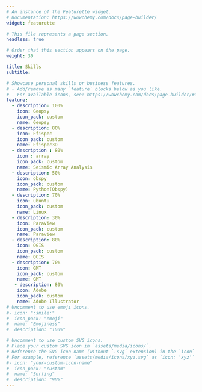 ```yaml
---
# An instance of the Featurette widget.
# Documentation: https://wowchemy.com/docs/page-builder/
widget: featurette

# This file represents a page section.
headless: true

# Order that this section appears on the page.
weight: 30

title: Skills
subtitle:

# Showcase personal skills or business features.
# - Add/remove as many `feature` blocks below as you like.
# - For available icons, see: https://wowchemy.com/docs/page-builder/#icons
feature:
  - description: 100%
    icon: Geopsy
    icon_pack: custom
    name: Geopsy
  - description: 80%
    icon: Efispec
    icon_pack: custom
    name: Efispec3D
  - description : 80%
    icon : array
    icon_pack: custom
    name: Seismic Array Analysis
  - description: 50%
    icon: obspy
    icon_pack: custom
    name: Python(Obspy)
  - description: 70%
    icon: ubuntu
    icon_pack: custom
    name: Linux
  - description: 30%
    icon: ParaView
    icon_pack: custom
    name: Paraview
  - description: 80%
    icon: QGIS
    icon_pack: custom
    name: QGIS
  - description: 70%
    icon: GMT
    icon_pack: custom
    name: GMT
   - description: 80% 
    icon: Adobe
    icon_pack: custom
    name: Adobe Illustrator
# Uncomment to use emoji icons.
#- icon: ":smile:"
#  icon_pack: "emoji"
#  name: "Emojiness"
#  description: "100%"

# Uncomment to use custom SVG icons.
# Place your custom SVG icon in `assets/media/icons/`.
# Reference the SVG icon name (without `.svg` extension) in the `icon` field.
# For example, reference `assets/media/icons/xyz.svg` as `icon: 'xyz'`
#- icon: "your-custom-icon-name"
#  icon_pack: "custom"
#  name: "Surfing"
#  description: "90%"
---
```

